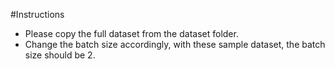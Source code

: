 #Instructions

- Please copy the full dataset from the dataset folder.
- Change the batch size accordingly, with these sample dataset, the batch size should be 2.
